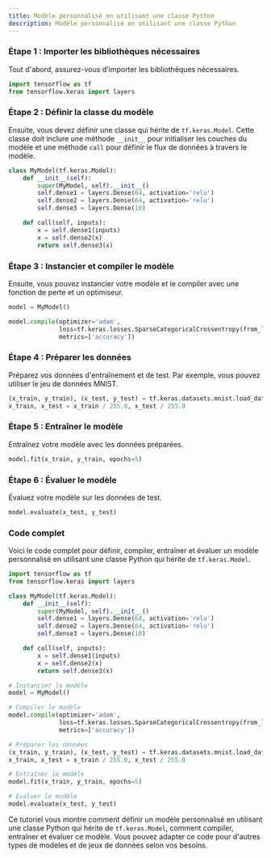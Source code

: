 ```yaml
---
title: Modèle personnalisé en utilisant une classe Python
description: Modèle personnalisé en utilisant une classe Python
---
```


### Étape 1 : Importer les bibliothèques nécessaires

Tout d'abord, assurez-vous d'importer les bibliothèques nécessaires.

```python
import tensorflow as tf
from tensorflow.keras import layers
```

### Étape 2 : Définir la classe du modèle

Ensuite, vous devez définir une classe qui hérite de `tf.keras.Model`. Cette classe doit inclure une méthode `__init__` pour initialiser les couches du modèle et une méthode `call` pour définir le flux de données à travers le modèle.

```python
class MyModel(tf.keras.Model):
    def __init__(self):
        super(MyModel, self).__init__()
        self.dense1 = layers.Dense(64, activation='relu')
        self.dense2 = layers.Dense(64, activation='relu')
        self.dense3 = layers.Dense(10)

    def call(self, inputs):
        x = self.dense1(inputs)
        x = self.dense2(x)
        return self.dense3(x)
```

### Étape 3 : Instancier et compiler le modèle

Ensuite, vous pouvez instancier votre modèle et le compiler avec une fonction de perte et un optimiseur.

```python
model = MyModel()

model.compile(optimizer='adam',
              loss=tf.keras.losses.SparseCategoricalCrossentropy(from_logits=True),
              metrics=['accuracy'])

```

### Étape 4 : Préparer les données

Préparez vos données d'entraînement et de test. Par exemple, vous pouvez utiliser le jeu de données MNIST.

```python
(x_train, y_train), (x_test, y_test) = tf.keras.datasets.mnist.load_data()
x_train, x_test = x_train / 255.0, x_test / 255.0

```

### Étape 5 : Entraîner le modèle

Entraînez votre modèle avec les données préparées.

```python
model.fit(x_train, y_train, epochs=5)

```

### Étape 6 : Évaluer le modèle

Évaluez votre modèle sur les données de test.

```python
model.evaluate(x_test, y_test)

```

### Code complet

Voici le code complet pour définir, compiler, entraîner et évaluer un modèle personnalisé en utilisant une classe Python qui hérite de `tf.keras.Model`.

```python
import tensorflow as tf
from tensorflow.keras import layers

class MyModel(tf.keras.Model):
    def __init__(self):
        super(MyModel, self).__init__()
        self.dense1 = layers.Dense(64, activation='relu')
        self.dense2 = layers.Dense(64, activation='relu')
        self.dense3 = layers.Dense(10)

    def call(self, inputs):
        x = self.dense1(inputs)
        x = self.dense2(x)
        return self.dense3(x)

# Instancier le modèle
model = MyModel()

# Compiler le modèle
model.compile(optimizer='adam',
              loss=tf.keras.losses.SparseCategoricalCrossentropy(from_logits=True),
              metrics=['accuracy'])

# Préparer les données
(x_train, y_train), (x_test, y_test) = tf.keras.datasets.mnist.load_data()
x_train, x_test = x_train / 255.0, x_test / 255.0

# Entraîner le modèle
model.fit(x_train, y_train, epochs=5)

# Évaluer le modèle
model.evaluate(x_test, y_test)

```

Ce tutoriel vous montre comment définir un modèle personnalisé en utilisant une classe Python qui hérite de `tf.keras.Model`, comment compiler, entraîner et évaluer ce modèle. Vous pouvez adapter ce code pour d'autres types de modèles et de jeux de données selon vos besoins.
